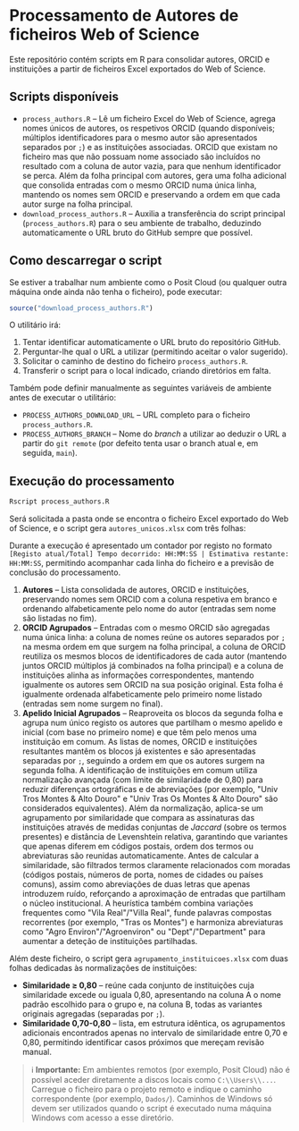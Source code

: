 # Processamento de Autores de ficheiros Web of Science

Este repositório contém scripts em R para consolidar autores, ORCID e instituições
a partir de ficheiros Excel exportados do Web of Science.

## Scripts disponíveis

- `process_authors.R` – Lê um ficheiro Excel do Web of Science, agrega nomes
  únicos de autores, os respetivos ORCID (quando disponíveis; múltiplos
  identificadores para o mesmo autor são apresentados separados por `;`) e as
  instituições associadas. ORCID que existam no ficheiro mas que não possuam
  nome associado são incluídos no resultado com a coluna de autor vazia, para
  que nenhum identificador se perca. Além da folha principal com autores,
  gera uma folha adicional que consolida entradas com o mesmo ORCID numa única
  linha, mantendo os nomes sem ORCID e preservando a ordem em que cada autor
  surge na folha principal.
- `download_process_authors.R` – Auxilia a transferência do script principal
  (`process_authors.R`) para o seu ambiente de trabalho, deduzindo
  automaticamente o URL bruto do GitHub sempre que possível.

## Como descarregar o script

Se estiver a trabalhar num ambiente como o Posit Cloud (ou qualquer outra
máquina onde ainda não tenha o ficheiro), pode executar:

```r
source("download_process_authors.R")
```

O utilitário irá:

1. Tentar identificar automaticamente o URL bruto do repositório GitHub.
2. Perguntar-lhe qual o URL a utilizar (permitindo aceitar o valor sugerido).
3. Solicitar o caminho de destino do ficheiro `process_authors.R`.
4. Transferir o script para o local indicado, criando diretórios em falta.

Também pode definir manualmente as seguintes variáveis de ambiente antes de
executar o utilitário:

- `PROCESS_AUTHORS_DOWNLOAD_URL` – URL completo para o ficheiro `process_authors.R`.
- `PROCESS_AUTHORS_BRANCH` – Nome do *branch* a utilizar ao deduzir o URL a
  partir do `git remote` (por defeito tenta usar o branch atual e, em seguida,
  `main`).

## Execução do processamento

```bash
Rscript process_authors.R
```

Será solicitada a pasta onde se encontra o ficheiro Excel exportado do Web of
Science, e o script gera `autores_unicos.xlsx` com três folhas:

Durante a execução é apresentado um contador por registo no formato
`[Registo atual/Total] Tempo decorrido: HH:MM:SS | Estimativa restante:
HH:MM:SS`, permitindo acompanhar cada linha do ficheiro e a previsão de
conclusão do processamento.

1. **Autores** – Lista consolidada de autores, ORCID e instituições, preservando
   nomes sem ORCID com a coluna respetiva em branco e ordenando
   alfabeticamente pelo nome do autor (entradas sem nome são listadas no fim).
2. **ORCID Agrupados** – Entradas com o mesmo ORCID são agregadas numa única
   linha: a coluna de nomes reúne os autores separados por `;` na mesma ordem
   em que surgem na folha principal, a coluna de ORCID reutiliza os mesmos
   blocos de identificadores de cada autor (mantendo juntos ORCID múltiplos
   já combinados na folha principal) e a coluna de instituições alinha as
   informações correspondentes, mantendo igualmente os autores sem ORCID na sua
   posição original. Esta folha é igualmente ordenada alfabeticamente pelo
   primeiro nome listado (entradas sem nome surgem no final).
3. **Apelido Inicial Agrupados** – Reaproveita os blocos da segunda folha e
   agrupa num único registo os autores que partilham o mesmo apelido e inicial
   (com base no primeiro nome) e que têm pelo menos uma instituição em comum.
   As listas de nomes, ORCID e instituições resultantes mantêm os blocos já
   existentes e são apresentadas separadas por `;`, seguindo a ordem em que os
   autores surgem na segunda folha. A identificação de instituições em comum
   utiliza normalização avançada (com limite de similaridade de 0,80) para
   reduzir diferenças ortográficas e de
   abreviações (por exemplo, "Univ Tros Montes & Alto Douro" e "Univ Tras Os
   Montes & Alto Douro" são considerados equivalentes). Além da normalização,
   aplica-se um agrupamento por similaridade que compara as assinaturas das
   instituições através de medidas conjuntas de *Jaccard* (sobre os termos
   presentes) e distância de Levenshtein relativa, garantindo que variantes que
   apenas diferem em códigos postais, ordem dos termos ou abreviaturas são
   reunidas automaticamente. Antes de calcular a similaridade, são filtrados
   termos claramente relacionados com moradas (códigos postais, números de
   porta, nomes de cidades ou países comuns), assim como abreviações de duas
   letras que apenas introduzem ruído, reforçando a aproximação de entradas que
   partilham o núcleo institucional. A heurística também combina variações
   frequentes como "Vila Real"/"Villa Real", funde palavras compostas
   recorrentes (por exemplo, "Tras os Montes") e harmoniza abreviaturas como
   "Agro Environ"/"Agroenviron" ou "Dept"/"Department" para aumentar a deteção
   de instituições partilhadas.

Além deste ficheiro, o script gera `agrupamento_instituicoes.xlsx` com duas
folhas dedicadas às normalizações de instituições:

- **Similaridade ≥ 0,80** – reúne cada conjunto de instituições cuja
  similaridade excede ou iguala 0,80, apresentando na coluna A o nome padrão
  escolhido para o grupo e, na coluna B, todas as variantes originais agregadas
  (separadas por `;`).
- **Similaridade 0,70-0,80** – lista, em estrutura idêntica, os agrupamentos
  adicionais encontrados apenas no intervalo de similaridade entre 0,70 e 0,80,
  permitindo identificar casos próximos que mereçam revisão manual.

> ℹ️ **Importante:** Em ambientes remotos (por exemplo, Posit Cloud) não é
> possível aceder diretamente a discos locais como `C:\\Users\\...`. Carregue o
> ficheiro para o projeto remoto e indique o caminho correspondente (por
> exemplo, `Dados/`). Caminhos de Windows só devem ser utilizados quando o
> script é executado numa máquina Windows com acesso a esse diretório.
